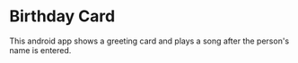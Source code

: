 # Birthday Card 
This android app shows a greeting card and plays a song after the person's name is entered.
